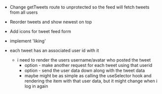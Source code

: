 - Change getTweets route to unprotected so the feed will fetch tweets from all users

- Reorder tweets and show newest on top

- Add icons for tweet feed form

- implement 'liking'

- each tweet has an associated user id with it
    - i need to render the users username/avatar who posted the tweet
        - option - make another request for each tweet using that userid
        - option - send the user data down along with the tweet data 
        - maybe might be as simple as calling the useSelector hook and rendering the item with that user data, but it might change when i log in again